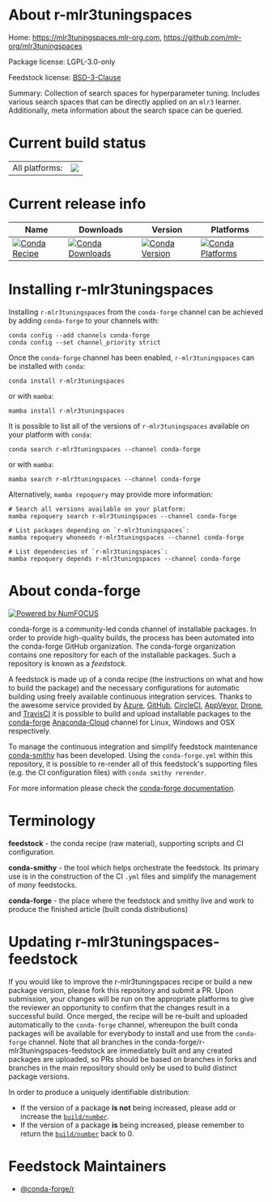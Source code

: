 About r-mlr3tuningspaces
========================

Home: https://mlr3tuningspaces.mlr-org.com, https://github.com/mlr-org/mlr3tuningspaces

Package license: LGPL-3.0-only

Feedstock license: [BSD-3-Clause](https://github.com/conda-forge/r-mlr3tuningspaces-feedstock/blob/main/LICENSE.txt)

Summary: Collection of search spaces for hyperparameter tuning. Includes various search spaces that can be directly applied on an `mlr3` learner. Additionally, meta information about the search space can be queried.

Current build status
====================


<table><tr><td>All platforms:</td>
    <td>
      <a href="https://dev.azure.com/conda-forge/feedstock-builds/_build/latest?definitionId=15516&branchName=main">
        <img src="https://dev.azure.com/conda-forge/feedstock-builds/_apis/build/status/r-mlr3tuningspaces-feedstock?branchName=main">
      </a>
    </td>
  </tr>
</table>

Current release info
====================

| Name | Downloads | Version | Platforms |
| --- | --- | --- | --- |
| [![Conda Recipe](https://img.shields.io/badge/recipe-r--mlr3tuningspaces-green.svg)](https://anaconda.org/conda-forge/r-mlr3tuningspaces) | [![Conda Downloads](https://img.shields.io/conda/dn/conda-forge/r-mlr3tuningspaces.svg)](https://anaconda.org/conda-forge/r-mlr3tuningspaces) | [![Conda Version](https://img.shields.io/conda/vn/conda-forge/r-mlr3tuningspaces.svg)](https://anaconda.org/conda-forge/r-mlr3tuningspaces) | [![Conda Platforms](https://img.shields.io/conda/pn/conda-forge/r-mlr3tuningspaces.svg)](https://anaconda.org/conda-forge/r-mlr3tuningspaces) |

Installing r-mlr3tuningspaces
=============================

Installing `r-mlr3tuningspaces` from the `conda-forge` channel can be achieved by adding `conda-forge` to your channels with:

```
conda config --add channels conda-forge
conda config --set channel_priority strict
```

Once the `conda-forge` channel has been enabled, `r-mlr3tuningspaces` can be installed with `conda`:

```
conda install r-mlr3tuningspaces
```

or with `mamba`:

```
mamba install r-mlr3tuningspaces
```

It is possible to list all of the versions of `r-mlr3tuningspaces` available on your platform with `conda`:

```
conda search r-mlr3tuningspaces --channel conda-forge
```

or with `mamba`:

```
mamba search r-mlr3tuningspaces --channel conda-forge
```

Alternatively, `mamba repoquery` may provide more information:

```
# Search all versions available on your platform:
mamba repoquery search r-mlr3tuningspaces --channel conda-forge

# List packages depending on `r-mlr3tuningspaces`:
mamba repoquery whoneeds r-mlr3tuningspaces --channel conda-forge

# List dependencies of `r-mlr3tuningspaces`:
mamba repoquery depends r-mlr3tuningspaces --channel conda-forge
```


About conda-forge
=================

[![Powered by
NumFOCUS](https://img.shields.io/badge/powered%20by-NumFOCUS-orange.svg?style=flat&colorA=E1523D&colorB=007D8A)](https://numfocus.org)

conda-forge is a community-led conda channel of installable packages.
In order to provide high-quality builds, the process has been automated into the
conda-forge GitHub organization. The conda-forge organization contains one repository
for each of the installable packages. Such a repository is known as a *feedstock*.

A feedstock is made up of a conda recipe (the instructions on what and how to build
the package) and the necessary configurations for automatic building using freely
available continuous integration services. Thanks to the awesome service provided by
[Azure](https://azure.microsoft.com/en-us/services/devops/), [GitHub](https://github.com/),
[CircleCI](https://circleci.com/), [AppVeyor](https://www.appveyor.com/),
[Drone](https://cloud.drone.io/welcome), and [TravisCI](https://travis-ci.com/)
it is possible to build and upload installable packages to the
[conda-forge](https://anaconda.org/conda-forge) [Anaconda-Cloud](https://anaconda.org/)
channel for Linux, Windows and OSX respectively.

To manage the continuous integration and simplify feedstock maintenance
[conda-smithy](https://github.com/conda-forge/conda-smithy) has been developed.
Using the ``conda-forge.yml`` within this repository, it is possible to re-render all of
this feedstock's supporting files (e.g. the CI configuration files) with ``conda smithy rerender``.

For more information please check the [conda-forge documentation](https://conda-forge.org/docs/).

Terminology
===========

**feedstock** - the conda recipe (raw material), supporting scripts and CI configuration.

**conda-smithy** - the tool which helps orchestrate the feedstock.
                   Its primary use is in the construction of the CI ``.yml`` files
                   and simplify the management of *many* feedstocks.

**conda-forge** - the place where the feedstock and smithy live and work to
                  produce the finished article (built conda distributions)


Updating r-mlr3tuningspaces-feedstock
=====================================

If you would like to improve the r-mlr3tuningspaces recipe or build a new
package version, please fork this repository and submit a PR. Upon submission,
your changes will be run on the appropriate platforms to give the reviewer an
opportunity to confirm that the changes result in a successful build. Once
merged, the recipe will be re-built and uploaded automatically to the
`conda-forge` channel, whereupon the built conda packages will be available for
everybody to install and use from the `conda-forge` channel.
Note that all branches in the conda-forge/r-mlr3tuningspaces-feedstock are
immediately built and any created packages are uploaded, so PRs should be based
on branches in forks and branches in the main repository should only be used to
build distinct package versions.

In order to produce a uniquely identifiable distribution:
 * If the version of a package **is not** being increased, please add or increase
   the [``build/number``](https://docs.conda.io/projects/conda-build/en/latest/resources/define-metadata.html#build-number-and-string).
 * If the version of a package **is** being increased, please remember to return
   the [``build/number``](https://docs.conda.io/projects/conda-build/en/latest/resources/define-metadata.html#build-number-and-string)
   back to 0.

Feedstock Maintainers
=====================

* [@conda-forge/r](https://github.com/conda-forge/r/)

